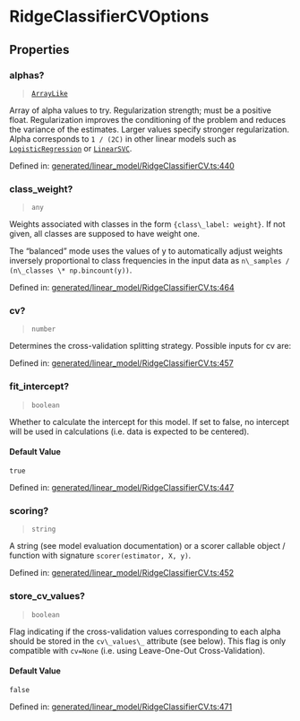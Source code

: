 # RidgeClassifierCVOptions

## Properties

### alphas?

> [`ArrayLike`](../types/ArrayLike.md)

Array of alpha values to try. Regularization strength; must be a positive float. Regularization improves the conditioning of the problem and reduces the variance of the estimates. Larger values specify stronger regularization. Alpha corresponds to `1 / (2C)` in other linear models such as [`LogisticRegression`](sklearn.linear_model.LogisticRegression.html#sklearn.linear_model.LogisticRegression "sklearn.linear_model.LogisticRegression") or [`LinearSVC`](sklearn.svm.LinearSVC.html#sklearn.svm.LinearSVC "sklearn.svm.LinearSVC").

Defined in:  [generated/linear\_model/RidgeClassifierCV.ts:440](https://github.com/transitive-bullshit/scikit-learn-ts/blob/b59c1ff/packages/sklearn/src/generated/linear_model/RidgeClassifierCV.ts#L440)

### class\_weight?

> `any`

Weights associated with classes in the form `{class\_label: weight}`. If not given, all classes are supposed to have weight one.

The “balanced” mode uses the values of y to automatically adjust weights inversely proportional to class frequencies in the input data as `n\_samples / (n\_classes \* np.bincount(y))`.

Defined in:  [generated/linear\_model/RidgeClassifierCV.ts:464](https://github.com/transitive-bullshit/scikit-learn-ts/blob/b59c1ff/packages/sklearn/src/generated/linear_model/RidgeClassifierCV.ts#L464)

### cv?

> `number`

Determines the cross-validation splitting strategy. Possible inputs for cv are:

Defined in:  [generated/linear\_model/RidgeClassifierCV.ts:457](https://github.com/transitive-bullshit/scikit-learn-ts/blob/b59c1ff/packages/sklearn/src/generated/linear_model/RidgeClassifierCV.ts#L457)

### fit\_intercept?

> `boolean`

Whether to calculate the intercept for this model. If set to false, no intercept will be used in calculations (i.e. data is expected to be centered).

#### Default Value

`true`

Defined in:  [generated/linear\_model/RidgeClassifierCV.ts:447](https://github.com/transitive-bullshit/scikit-learn-ts/blob/b59c1ff/packages/sklearn/src/generated/linear_model/RidgeClassifierCV.ts#L447)

### scoring?

> `string`

A string (see model evaluation documentation) or a scorer callable object / function with signature `scorer(estimator, X, y)`.

Defined in:  [generated/linear\_model/RidgeClassifierCV.ts:452](https://github.com/transitive-bullshit/scikit-learn-ts/blob/b59c1ff/packages/sklearn/src/generated/linear_model/RidgeClassifierCV.ts#L452)

### store\_cv\_values?

> `boolean`

Flag indicating if the cross-validation values corresponding to each alpha should be stored in the `cv\_values\_` attribute (see below). This flag is only compatible with `cv=None` (i.e. using Leave-One-Out Cross-Validation).

#### Default Value

`false`

Defined in:  [generated/linear\_model/RidgeClassifierCV.ts:471](https://github.com/transitive-bullshit/scikit-learn-ts/blob/b59c1ff/packages/sklearn/src/generated/linear_model/RidgeClassifierCV.ts#L471)
